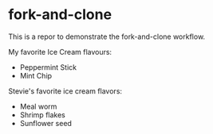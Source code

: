 # fork-and-clone

This is a repor to demonstrate the fork-and-clone workflow.

My favorite Ice Cream flavours:
- Peppermint Stick
- Mint Chip

Stevie's favorite ice cream flavors:
- Meal worm
- Shrimp flakes
- Sunflower seed
